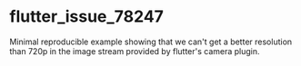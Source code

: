 # flutter_issue_78247
Minimal reproducible example showing that we can't get a better resolution than 720p in the image stream provided by flutter's camera plugin.
